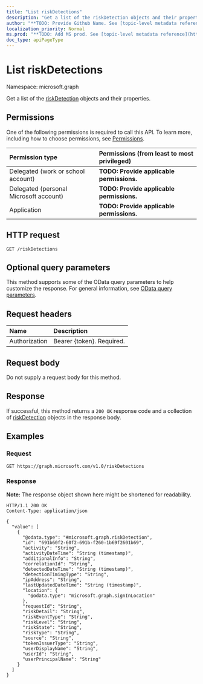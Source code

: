 ```yaml
---
title: "List riskDetections"
description: "Get a list of the riskDetection objects and their properties."
author: "**TODO: Provide Github Name. See [topic-level metadata reference](https://msgo.azurewebsites.net/add/document/guidelines/metadata.html#topic-level-metadata)**"
localization_priority: Normal
ms.prod: "**TODO: Add MS prod. See [topic-level metadata reference](https://msgo.azurewebsites.net/add/document/guidelines/metadata.html#topic-level-metadata)**"
doc_type: apiPageType
---
```


# List riskDetections
Namespace: microsoft.graph



Get a list of the [riskDetection](../resources/riskdetection.md) objects and their properties.

## Permissions
One of the following permissions is required to call this API. To learn more, including how to choose permissions, see [Permissions](/graph/permissions-reference).

|Permission type|Permissions (from least to most privileged)|
|:---|:---|
|Delegated (work or school account)|**TODO: Provide applicable permissions.**|
|Delegated (personal Microsoft account)|**TODO: Provide applicable permissions.**|
|Application|**TODO: Provide applicable permissions.**|

## HTTP request

<!-- {
  "blockType": "ignored"
}
-->
``` http
GET /riskDetections
```

## Optional query parameters
This method supports some of the OData query parameters to help customize the response. For general information, see [OData query parameters](/graph/query-parameters).

## Request headers
|Name|Description|
|:---|:---|
|Authorization|Bearer {token}. Required.|

## Request body
Do not supply a request body for this method.

## Response

If successful, this method returns a `200 OK` response code and a collection of [riskDetection](../resources/riskdetection.md) objects in the response body.

## Examples

### Request
<!-- {
  "blockType": "request",
  "name": "list_riskdetection"
}
-->
``` http
GET https://graph.microsoft.com/v1.0/riskDetections
```


### Response
**Note:** The response object shown here might be shortened for readability.
<!-- {
  "blockType": "response",
  "truncated": true,
  "@odata.type": "Collection(microsoft.graph.riskDetection)"
}
-->
``` http
HTTP/1.1 200 OK
Content-Type: application/json

{
  "value": [
    {
      "@odata.type": "#microsoft.graph.riskDetection",
      "id": "691b60f2-60f2-691b-f260-1b69f2601b69",
      "activity": "String",
      "activityDateTime": "String (timestamp)",
      "additionalInfo": "String",
      "correlationId": "String",
      "detectedDateTime": "String (timestamp)",
      "detectionTimingType": "String",
      "ipAddress": "String",
      "lastUpdatedDateTime": "String (timestamp)",
      "location": {
        "@odata.type": "microsoft.graph.signInLocation"
      },
      "requestId": "String",
      "riskDetail": "String",
      "riskEventType": "String",
      "riskLevel": "String",
      "riskState": "String",
      "riskType": "String",
      "source": "String",
      "tokenIssuerType": "String",
      "userDisplayName": "String",
      "userId": "String",
      "userPrincipalName": "String"
    }
  ]
}
```


